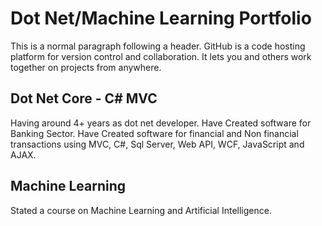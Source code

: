 # Dot Net/Machine Learning Portfolio

This is a normal paragraph following a header. GitHub is a code hosting platform for version control and collaboration. It lets you and others work together on projects from anywhere.

## Dot Net Core - C# MVC 

Having around 4+ years as dot net developer. Have Created software for Banking Sector. Have Created software for financial and Non financial transactions using MVC, C#, Sql Server, Web API, WCF, JavaScript and AJAX.

## Machine Learning

Stated a course on Machine Learning and Artificial Intelligence.
